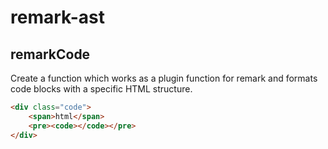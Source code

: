 # remark-ast

## remarkCode

Create a function which works as a plugin function for remark and formats code blocks with a specific HTML structure.

```html
<div class="code">
	<span>html</span>
	<pre><code></code></pre>
</div>
```
